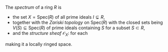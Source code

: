 The *spectrum* of a ring $R$ is

- the set $X = \mathrm{Spec}(R)$ of all prime ideals $I \subsetneq R$, 
- together with the *Zariski topology* on $\mathrm{Spec}(R)$ with the closed sets being $V(S) \subseteq \mathrm{Spec}(R)$ of prime ideals containing $S$ for a subset $S \subset R$,
- and the *structure sheaf* $\mathcal{O}_{X}$: for each

making it a locally ringed space.
